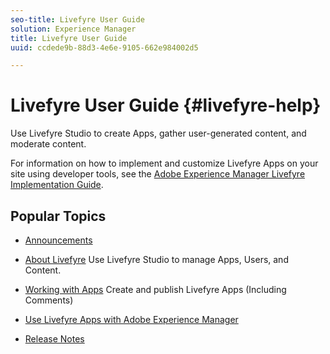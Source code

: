 ```yaml
---
seo-title: Livefyre User Guide
solution: Experience Manager
title: Livefyre User Guide
uuid: ccdede9b-88d3-4e6e-9105-662e984002d5

---
```


# Livefyre User Guide {#livefyre-help}

Use Livefyre Studio to create Apps, gather user-generated content, and moderate content.

For information on how to implement and customize Livefyre Apps on your site using developer tools, see the [Adobe Experience Manager Livefyre Implementation Guide](/help/implementation/home.md).

## Popular Topics

* [Announcements](c-anouncements.md#c_anouncements)

* [About Livefyre](c-product.md#c_product)
  Use Livefyre Studio to manage Apps, Users, and Content.  

* [Working with Apps](c-about-apps/c-about-apps.md#c_about_apps)
  Create and publish Livefyre Apps (Including Comments)

* [Use Livefyre Apps with Adobe Experience Manager](https://helpx.adobe.com/experience-manager/6-4/sites/administering/using/livefyre.html)
    
* [Release Notes](c-rn/c-rn.md#c_rn)

